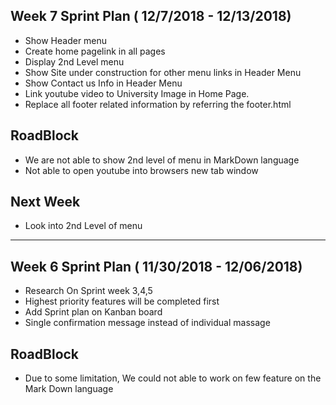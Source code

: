 
## Week 7 Sprint Plan  ( 12/7/2018 - 12/13/2018)

* Show Header menu
* Create home pagelink in all pages
* Display 2nd Level menu 
* Show Site under construction for other menu links in Header Menu 
* Show Contact us Info in Header Menu
* Link youtube video to University Image in Home Page.
* Replace all footer related information by referring the footer.html 

## RoadBlock

* We are not able to show 2nd level of menu in MarkDown language
* Not able to open youtube into browsers new tab window 

## Next Week

* Look into 2nd Level of menu 


---


## Week 6 Sprint Plan  ( 11/30/2018 - 12/06/2018)

* Research On Sprint week 3,4,5
* Highest priority features will be completed first
* Add Sprint plan on Kanban board
* Single confirmation message instead of individual massage

## RoadBlock

* Due to some limitation, We could not able to work on few feature on the Mark Down language
